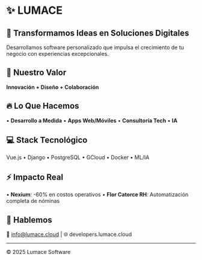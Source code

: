 # ✨ LUMACE

## 🚀 Transformamos Ideas en Soluciones Digitales
Desarrollamos software personalizado que impulsa el crecimiento de tu negocio con experiencias excepcionales.

## 💎 Nuestro Valor
**Innovación + Diseño + Colaboración**

## 🔥 Lo Que Hacemos
• **Desarrollo a Medida** • **Apps Web/Móviles** • **Consultoría Tech** • **IA**

## 💻 Stack Tecnológico
Vue.js • Django • PostgreSQL • GCloud • Docker • ML/IA

## ⚡ Impacto Real
• **Nexium**: -60% en costos operativos
• **Flor Catorce RH**: Automatización completa de nóminas

## 📩 Hablemos
📧 info@lumace.cloud | 🌐 developers.lumace.cloud

---

© 2025 Lumace Software
